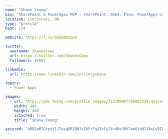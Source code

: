```yaml
---
name: "Shane Young"
bio: "SharePoint & PowerApps MVP - SharePoint, O365, Flow, PowerApps consulting? @PowerApps911 | Pure Snark? You found it."
location: Cincinnati, OH
type: "profile"
heat: 124

website: https://t.co/91p5BQ3pUe

twitter:
  username: ShanesCows
  url: https://twitter.com/ShanesCows
  followers: 16687

linkedin:
  url: https://www.linkedin.com/in/cincyshane

topics:
  - Power Apps

images:
  - url: https://pbs.twimg.com/profile_images/713100007398883329/qUzvsvQ3_400x400.jpg
    width: 400
    height: 400
    isCached: true
    title: "Shane Young"

secured: "a0E5aM7QrpsVlJ7usq8R2QNJsI6FrFqJIvFy74+d6e36h7aeQtddl38xLu9IBHYCMfUUSAWFOPUnZQLn5t7xfzPPCOagBibfVrV9p6tIEUPHf16sda8ntMH+hxv5DXf12dYvxqugOsTF9YGmzACOuLeqlYVZs0FKkBaQOYoOcdsxNy5N68dyELqeXyrN15TbT3w70TpNGWuvIDmBLx98AsVYLYCl23xYYA1yH4vsYgfLY0pnANqYX7xGgwqrAmhpxVlWrSZSuKuZtEV32kdV5ACRjrdGg9KRhSQTn7+iJWqKjjmxxnUBiQEwu3v6YAfJkVIFYoRkzDTuKMX05eBiwyZkBf7+Bvqytls+BPsUl6LryNKjPhKsFfei6EfPWZgqgbOFy8AaAkfbzVJaZSuHFrFxySypM4hwQI5GIdO4YZQ=;JZPGeF5Ws0s67vjRL+Tx3g=="
---
```


